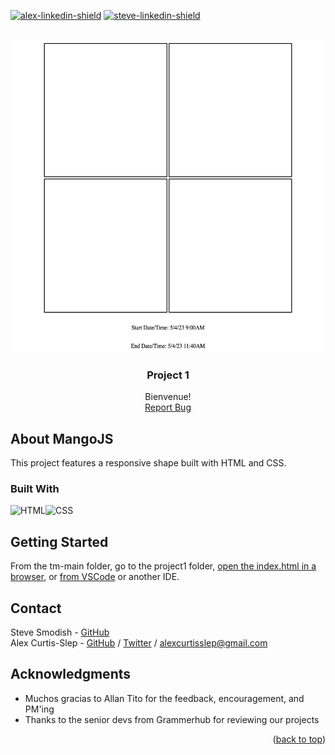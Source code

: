 <a name="readme-top"></a>

<!-- PROJECT SHIELDS -->
<!--
*** I'm using markdown "reference style" links for readability.
*** Reference links are enclosed in brackets [ ] instead of parentheses ( ).
*** See the bottom of this document for the declaration of the reference variables
*** for contributors-url, forks-url, etc. This is an optional, concise syntax you may use.
*** https://www.markdownguide.org/basic-syntax/#reference-style-links
-->

<!-- <div align="center" markdown="1"> -->

[![alex-linkedin-shield]][alex-linkedin-url]
[![steve-linkedin-shield]][steve-linkedin-url]

<!-- </div> -->

<!-- PROJECT LOGO -->
<br />
<div align="center">
  <a href="https://github.com/grammerjam/tm-main/tree/main">
    <img src="../images/project1.png" style="height:500px;width:500px;" />
  </a>

<h3 align="center">Project 1</h3>

  <p align="center">
    Bienvenue! 
    <br />
    <a href="https://github.com/grammerjam/tm-main/issues/new">Report Bug</a>
  </p>
</div>

<!-- ABOUT THE PROJECT -->

## About MangoJS

This project features a responsive shape built with HTML and CSS.

### Built With

![HTML][Html]![CSS][Css]

<!-- GETTING STARTED -->

## Getting Started

From the tm-main folder, go to the project1 folder, [open the index.html in a browser](https://www.indeed.com/career-advice/career-development/how-to-open-html-file), or [from VSCode](https://www.wikihow.com/Run-a-HTML-File-in-Visual-Studio-Code#:~:text=Type%20start%20followed%20by%20the,to%20preview%20your%20HTML%20file.) or another IDE.

<!-- CONTACT -->

## Contact

Steve Smodish - [GitHub](https://github.com/ssmodish)
<br />
Alex Curtis-Slep - [GitHub](https://github.com/AlexVCS) / [Twitter](https://twitter.com/alexcurtisslep) / alexcurtisslep@gmail.com

<!-- ACKNOWLEDGMENTS -->

## Acknowledgments

- Muchos gracias to Allan Tito for the feedback, encouragement, and PM'ing
- Thanks to the senior devs from Grammerhub for reviewing our projects

<p align="right">(<a href="#readme-top">back to top</a>)</p>

<!-- MARKDOWN LINKS & IMAGES -->
<!-- https://www.markdownguide.org/basic-syntax/#reference-style-links -->

[contributors-shield]: https://img.shields.io/github/contributors/github_username/repo_name.svg?style=for-the-badge
[contributors-url]: https://github.com/github_username/repo_name/graphs/contributors
[forks-shield]: https://img.shields.io/github/forks/github_username/repo_name.svg?style=for-the-badge
[forks-url]: https://github.com/github_username/repo_name/network/members
[stars-shield]: https://img.shields.io/github/stars/github_username/repo_name.svg?style=for-the-badge
[stars-url]: https://github.com/github_username/repo_name/stargazers
[issues-shield]: https://img.shields.io/github/issues/github_username/repo_name.svg?style=for-the-badge
[issues-url]: https://github.com/github_username/repo_name/issues
[license-shield]: https://img.shields.io/github/license/github_username/repo_name.svg?style=for-the-badge
[license-url]: https://github.com/github_username/repo_name/blob/master/LICENSE.txt
[alex-linkedin-shield]: https://img.shields.io/badge/-Alex's_LinkedIn-black.svg?style=for-the-badge&logo=linkedin&colorB=555
[alex-linkedin-url]: https://www.linkedin.com/in/alexcurtisslep/
[steve-linkedin-url]: https://www.linkedin.com/in/stevesmodish/
[steve-linkedin-shield]: https://img.shields.io/badge/-Steve's_LinkedIn-black.svg?style=for-the-badge&logo=linkedin&colorB=555
[Html]: https://img.shields.io/badge/HTML-239120?style=for-the-badge&logo=html5&logoColor=white
[Css]: https://img.shields.io/badge/CSS-239120?&style=for-the-badge&logo=css3&logoColor=white
